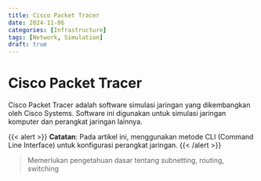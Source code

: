 ```yaml
---
title: Cisco Packet Tracer
date: 2024-11-06
categories: [Infrastructure]
tags: [Network, Simulation]
draft: true
---
```


# Cisco Packet Tracer

Cisco Packet Tracer adalah software simulasi jaringan yang dikembangkan oleh Cisco Systems. Software ini digunakan untuk simulasi jaringan komputer dan perangkat jaringan lainnya.

{{< alert >}}
**Catatan**: Pada artikel ini, menggunakan metode CLI (Command Line Interface) untuk konfigurasi perangkat jaringan.
{{< /alert >}}

> Memerlukan pengetahuan dasar tentang subnetting, routing, switching

